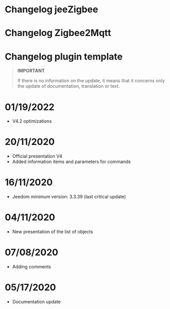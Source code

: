 # Changelog jeeZigbee

# Changelog Zigbee2Mqtt

# Changelog plugin template

>**IMPORTANT**
>
>If there is no information on the update, it means that it concerns only the update of documentation, translation or text.

# 01/19/2022

- V4.2 optimizations

# 20/11/2020

- Official presentation V4
- Added information items and parameters for commands

# 16/11/2020

- Jeedom minimum version: 3.3.39 (last critical update)

# 04/11/2020

- New presentation of the list of objects

# 07/08/2020

- Adding comments

# 05/17/2020

- Documentation update
